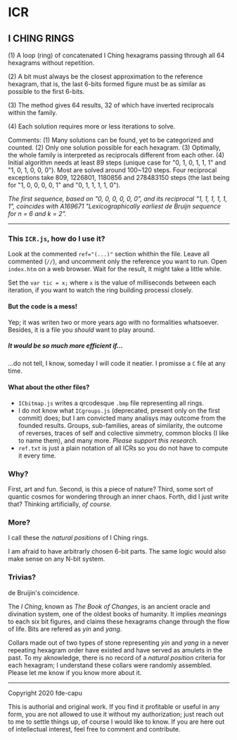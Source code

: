 # ICR
## I CHING RINGS

(1) A loop (ring) of concatenated I Ching hexagrams passing through all 64 hexagrams without repetition.

(2) A bit must always be the closest approximation to the reference hexagram, that is, the last 6-bits formed figure must be as similar as possible to the first 6-bits.

(3) The method gives 64 results, 32 of which have inverted reciprocals within the family.

(4) Each solution requires more or less iterations to solve.

Comments: (1) Many solutions can be found, yet to be categorized and counted. (2) Only one solution possible for each hexagram. (3) Optimally, the whole family is interpreted as reciprocals different from each other. (4) Initial algorithm needs at least 89 steps (unique case for "0, 1, 0, 1, 1, 1" and "1, 0, 1, 0, 0, 0"). Most are solved around 100~120 steps. Four reciprocal exceptions take 809, 1226801, 1180856 and 278483150 steps (the last being for "1, 0, 0, 0, 0, 1" and "0, 1, 1, 1, 1, 0").

*The first sequence, based on "0, 0, 0, 0, 0, 0", and its reciprocal "1, 1, 1, 1, 1, 1", coincides with A169671 "Lexicographically earliest de Bruijn sequence for n = 6 and k = 2".*

---

### This `ICR.js`, how do I use it?

Look at the commented `ref="(...)"` section whithin the file. Leave all commented (`//`), and uncomment only the reference you want to run. Open `index.htm` on a web browser. Wait for the result, it might take a little while.

Set the `var tic = x;` where `x` is the value of milliseconds between each iteration, if you want to watch the ring building processi closely.

#### But the code is a mess!

Yep; it was writen two or more years ago with no formalities whatsoever. Besides, it is a file you _should_ want to play around.

##### It would be so much more efficient if...

...do not tell, I know, someday I will code it neatier. I promisse a `C` file at any time.

#### What about the other files?

- `ICbitmap.js` writes a qrcodesque `.bmp` file representing all rings.
- I do not know what `ICgroups.js` (deprecated, present only on the first commit) does; but I am convicted many analisys may outcome from the founded results. Groups, sub-families, areas of similarity, the outcome of reverses, traces of self and colective simmetry, common blocks (I like to name them), and many more. *Please support this research.*
- `ref.txt` is just a plain notation of all ICRs so you do not have to compute it every time.

### Why?

First, art and fun. Second, is this a piece of nature? Third, some sort of quantic cosmos for wondering through an inner chaos. Forth, did I just write that? Thinking artificially, *of course*.

### More?

I call these the *natural positions* of I Ching rings.

I am afraid to have arbitrarly chosen 6-bit parts. The same logic would also make sense on any N-bit system.

### Trivias?

de Bruijin's coincidence.

The _I Ching_, known as _The Book of Changes_, is an ancient oracle and divination system, one of the oldest books of humanity. It implies *meanings* to each six bit figures, and claims these hexagrams change through the flow of life. Bits are refered as *yin* and *yang*.

Collars made out of two types of stone representing *yin* and *yang* in a never repeating hexagram order have existed and have served as amulets in the past. To my aknowledge, there is no record of a *natural position* criteria for each hexagram; I understand these collars were randomly assembled. Please let me know if you know more about it.

---

Copyright 2020 fde-capu

This is authorial and original work. If you find it profitable or useful in any form, you are not allowed to use it without my authorization; just reach out to me to settle things up, of course I would like to know. If you are here out of intellectual interest, feel free to comment and contribute.

